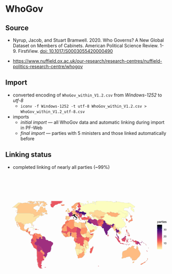 # WhoGov

## Source

+ Nyrup, Jacob, and Stuart Bramwell. 2020. Who Governs? A New Global Dataset on Members of Cabinets. American Political Science Review. 1-9. FirstView. [doi: 10.1017/S0003055420000490](https://doi.org/10.1017/S0003055420000490)

+ <https://www.nuffield.ox.ac.uk/our-research/research-centres/nuffield-politics-research-centre/whogov>

## Import

+ converted encoding of `WhoGov_within_V1.2.csv` from _Windows-1252_ to _utf-8_
  + `iconv -f Windows-1252 -t utf-8 WhoGov_within_V1.2.csv > WhoGov_within_V1.2_utf-8.csv`
+ imports
  + _initial import_  — all WhoGov data and automatic linking during import in PF-Web
  + _final import_ — parties with 5 ministers and those linked automatically before

## Linking status

+ completed linking of nearly all parties (~99%)

![](whogov.png)
